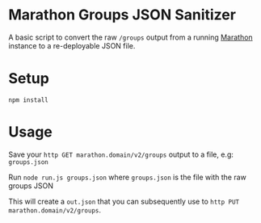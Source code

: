 # Marathon Groups JSON Sanitizer

A basic script to convert the raw `/groups` output from a running [Marathon](ttps://github.com/mesosphere/marathon) instance to a re-deployable JSON file.

# Setup

`npm install`

# Usage

Save your `http GET marathon.domain/v2/groups` output to a file, e.g: `groups.json`

Run `node run.js groups.json` where `groups.json` is the file with the raw groups JSON

This will create a `out.json` that you can subsequently use to `http PUT marathon.domain/v2/groups`.

